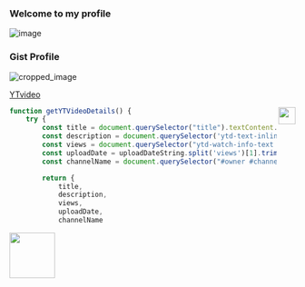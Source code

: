 ### Welcome to my profile

![image](https://github.com/user-attachments/assets/c2d6a33c-3333-4f65-85ea-d4fa9eb34344)

### Gist Profile


![cropped_image](https://github.com/user-attachments/assets/ac3c10a9-0560-4d23-99d6-3cfb668d289d)


 [YTvideo](https://gist.github.com/iamhv6/ce9d99b6aebc958fcda9ee56628bd544) 
 
 <img align="right" src="https://github.com/user-attachments/assets/d8fac992-5b29-438e-9598-c312430ee837" width="30" height="30" />
 
```js
function getYTVideoDetails() {
    try {
        const title = document.querySelector("title").textContent.replace(" - YouTube", "");
        const description = document.querySelector('ytd-text-inline-expander span.yt-core-attributed-string').textContent.trim();
        const views = document.querySelector("ytd-watch-info-text #info-container #info").textContent.split('views')[0].trim();
        const uploadDate = uploadDateString.split('views')[1].trim().split('#')[0].trim();
        const channelName = document.querySelector("#owner #channel-name #container #text-container #text").title;

        return {
            title,
            description,
            views,
            uploadDate,
            channelName

```
[<img src="https://github.com/user-attachments/assets/495ba126-6c41-4778-a86c-4986434ba618" width="80"/>](https://gist.github.com/iamhv6/ce9d99b6aebc958fcda9ee56628bd544)

<!--
**iamhv6/iamhv6** is a ✨ _special_ ✨ repository because its `README.md` (this file) appears on your GitHub profile.

Here are some ideas to get you started:

- 🔭 I’m currently working on ...
- 🌱 I’m currently learning ...
- 👯 I’m looking to collaborate on ...
- 🤔 I’m looking for help with ...
- 💬 Ask me about ...
- 📫 How to reach me: ...
- 😄 Pronouns: ...
- ⚡ Fun fact: ...
-->
